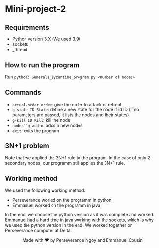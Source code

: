 # Mini-project-2

## Requirements
- Python version 3.X (We used 3.9)
- sockets
- _thread

## How to run the program
Run ```python3 Generals_Byzantine_program.py <number of nodes>```

## Commands

- ```actual-order order```: give the order to attack or retreat
- ```g-state ID State```: define a new state for the node if id ID (if no parameters are passed, it lists the nodes and their states)
- ```g-kill ID Kill```: kill the node
- ```nodes``g-add n```: adds n new nodes
- ```exit```: exits the program

## 3N+1 problem
Note that we applied the 3N+1 rule to the program.
In the case of only 2 secondary nodes, our programm still applies the 3N+1 rule.

## Working method
We used the following working method:
- Perseverance worled on the programm in python
- Emmanuel worked on the programm in java


In the end, we choose the python version as it was complete and worked.
Emmanuel had a hard time in java working with the sockets, which is why we used the python version in the end.
We worked together on Perseverance computer at Delta.


<p align="center">Made with ❤ by Perseverance Ngoy and Emmanuel Cousin</p>